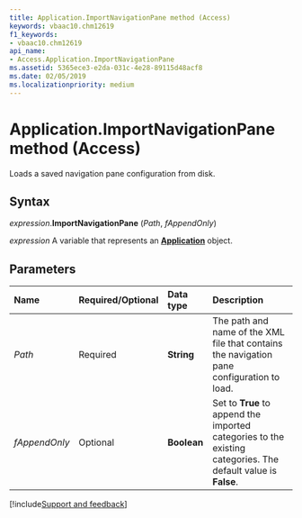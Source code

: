 ```yaml
---
title: Application.ImportNavigationPane method (Access)
keywords: vbaac10.chm12619
f1_keywords:
- vbaac10.chm12619
api_name:
- Access.Application.ImportNavigationPane
ms.assetid: 5365ece3-e2da-031c-4e28-89115d48acf8
ms.date: 02/05/2019
ms.localizationpriority: medium
---
```



# Application.ImportNavigationPane method (Access)

Loads a saved navigation pane configuration from disk.


## Syntax

_expression_.**ImportNavigationPane** (_Path_, _fAppendOnly_)

_expression_ A variable that represents an **[Application](Access.Application.md)** object.


## Parameters

|Name|Required/Optional|Data type|Description|
|:-----|:-----|:-----|:-----|
| _Path_|Required|**String**|The path and name of the XML file that contains the navigation pane configuration to load. |
| _fAppendOnly_|Optional|**Boolean**|Set to **True** to append the imported categories to the existing categories. The default value is **False**.|



[!include[Support and feedback](~/includes/feedback-boilerplate.md)]